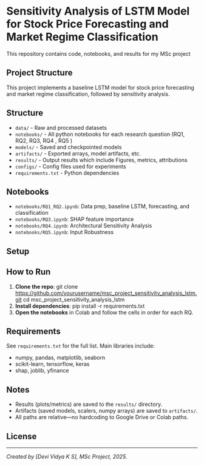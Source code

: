

# Sensitivity Analysis of LSTM Model for Stock Price Forecasting and Market Regime Classification #

This repository contains code, notebooks, and results for my MSc project 

## Project Structure

This project implements a baseline LSTM model for stock price forecasting and market regime classification, followed by sensitivity analysis.

## Structure

- `data/`        - Raw and processed datasets
- `notebooks/`   - All python notebooks for each research question (RQ1, RQ2, RQ3, RQ4 , RQ5 )
- `models/`      - Saved and checkpointed models
- `artifacts/`   - Exported arrays, model artifacts, etc.
- `results/`     - Output results which include Figures, metrics, attributions
- `configs/`     - Config files used for experiments
- `requirements.txt` - Python dependencies

## Notebooks

- `notebooks/RQ1_RQ2.ipynb`: Data prep, baseline LSTM, forecasting, and classification
- `notebooks/RQ3.ipynb`: SHAP feature importance
- `notebooks/RQ4.ipynb`: Architectural Sensitivity Analysis
- `notebooks/RQ5.ipynb`: Input Robustness

## Setup

## How to Run

1. **Clone the repo**:
   git clone https://github.com/yourusername/msc_project_sensitivity_analysis_lstm.git
cd msc_project_sensitivity_analysis_lstm
2. **Install dependencies**:
  pip install -r requirements.txt
3. **Open the notebooks** in Colab and follow the cells in order for each RQ.

## Requirements

See `requirements.txt` for the full list. Main libraries include:
- numpy, pandas, matplotlib, seaborn
- scikit-learn, tensorflow, keras
- shap, joblib, yfinance

## Notes

- Results (plots/metrics) are saved to the `results/` directory.
- Artifacts (saved models, scalers, numpy arrays) are saved to `artifacts/`.
- All paths are relative—no hardcoding to Google Drive or Colab paths.

## License



---

*Created by [Devi Vidya K S], MSc Project, 2025.*
